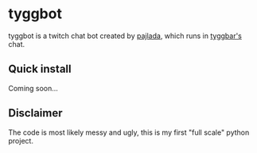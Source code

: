 # tyggbot

tyggbot is a twitch chat bot created by [pajlada](http://twitch.tv/pajlada), which runs in [tyggbar's](http://twitch.tv/tyggbar) chat.

## Quick install

Coming soon...

## Disclaimer

The code is most likely messy and ugly, this is my first "full scale" python project.
